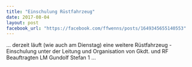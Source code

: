 ```yaml
---
title: "Einschulung Rüstfahrzeug"
date: 2017-08-04
layout: post
facebook_url: "https://facebook.com/ffwenns/posts/1649345655140553"
---
```


... derzeit läuft (wie auch am Dienstag) eine weitere Rüstfahrzeug - Einschulung unter der Leitung und Organisation von Gkdt. und RF Beauftragten LM Gundolf Stefan 1 ...